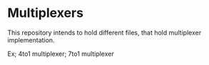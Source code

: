 # Multiplexers

This repository intends to hold different files, that hold multiplexer implementation. 

Ex; 4to1 multiplexer; 7to1 multiplexer

